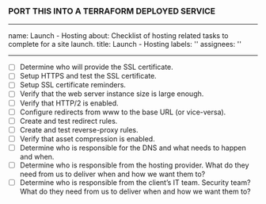 ### PORT THIS INTO A TERRAFORM DEPLOYED SERVICE ###
---
name: Launch - Hosting
about: Checklist of hosting related tasks to complete for a site launch.
title: Launch - Hosting
labels: ''
assignees: ''

---

<!-- Please check off line-items as they are completed and leave notes if necessary. -->
<!-- If an item is not relevant to this project, [strike it out](https://docs.github.com/en/github/writing-on-github/basic-writing-and-formatting-syntax#styling-text) -->
<!-- (e.g. `~~Not relevant item~~`) or remove it. If child tickets are created for -->
<!-- any line-item, please update this description to include references to them. -->

- [ ] Determine who will provide the SSL certificate.
- [ ] Setup HTTPS and test the SSL certificate.
- [ ] Setup SSL certificate reminders.
- [ ] Verify that the web server instance size is large enough.
- [ ] Verify that HTTP/2 is enabled.
- [ ] Configure redirects from www to the base URL (or vice-versa).
- [ ] Create and test redirect rules.
- [ ] Create and test reverse-proxy rules.
- [ ] Verify that asset compression is enabled.
- [ ] Determine who is responsible for the DNS and what needs to happen and when.
- [ ] Determine who is responsible from the hosting provider. What do they need from us to deliver when and how we want them to?
- [ ] Determine who is responsible from the client’s IT team. Security team? What do they need from us to deliver when and how we want them to?
